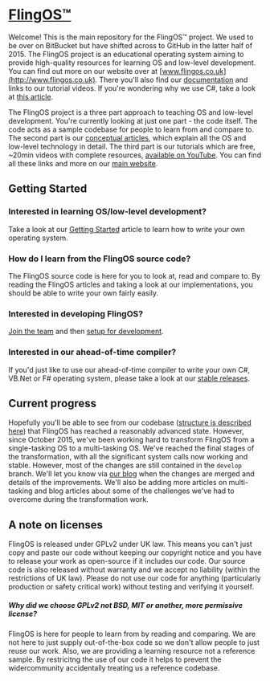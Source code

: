 # [FlingOS™](http://www.flingos.co.uk)

Welcome! This is the main repository for the FlingOS™ project. We used to be over on BitBucket but have shifted across to GitHub in the latter half of 2015. 
The FlingOS project is an educational operating system aiming to provide high-quality resources for learning OS and low-level development. You can find out more on our website over at [www.flingos.co.uk](http://www.flingos.co.uk). There you'll also find our [documentation](http://www.flingos.co.uk/docs/) and links to our tutorial videos. If you're wondering why we use C#, take a look at [this article](http://www.flingos.co.uk/docs/reference/Why-CSharp).

The FlingOS project is a three part approach to teaching OS and low-level development. You're currently looking at just one part - the code itself. The code acts as a sample codebase for people to learn from and compare to. The second part is our [conceptual articles](http://www.flingos.co.uk/docs), which explain all the OS and low-level technology in detail. The third part is our tutorials which are free, ~20min videos with complete resources, [available on YouTube](https://www.youtube.com/playlist?list=PLKbvCgwMcH7BX6Z8Bk1EuFwDa0WGkMnrz). You can find all these links and more on our [main website](http://www.flingos.co.uk).

## Getting Started

### Interested in learning OS/low-level development?
Take a look at our [Getting Started](http://www.flingos.co.uk/docs/reference/Getting-Started) article to learn how to write your own operating system.

### How do I learn from the FlingOS source code?
The FlingOS source code is here for you to look at, read and compare to. By reading the FlingOS articles and taking a look at our implementations, you should be able to write your own fairly easily.

### Interested in developing FlingOS?

[Join the team](http://www.flingos.co.uk/Develop#Join-the-team) and then [setup for development](http://www.flingos.co.uk/docs/reference/FlingOS).

### Interested in our ahead-of-time compiler?

If you'd just like to use our ahead-of-time compiler to write your own C#, VB.Net or F# operating system, please take a look at our [stable releases](http://www.flingos.co.uk/releases).

## Current progress

Hopefully you'll be able to see from our codebase ([structure is described here](https://github.com/FlingOS/FlingOS/wiki)) that FlingOS has reached a reasonably advanced state. However, since October 2015, we've been working hard to transform FlingOS from a single-tasking OS to a multi-tasking OS. We've reached the final stages of the transformation, with all the significant system calls now working and stable. However, most of the changes are still contained in the `develop` branch. We'll let you know via [our blog](http://blog.flingos.co.uk) when the changes are merged and details of the improvements. We'll also be adding more articles on multi-tasking and blog articles about some of the challenges we've had to overcome during the transformation work.

## A note on licenses
FlingOS is released under GPLv2 under UK law. This means you can't just copy and paste our code without keeping our copyright notice and you have to release your work as open-source if it includes our code. Our source code is also released without warranty and we accept no liability (within the restrictions of UK law). Please do not use our code for anything (particularly production or safety critical work) without testing and verifying it yourself.

##### Why did we choose GPLv2 not BSD, MIT or another, more permissive license? 
FlingOS is here for people to learn from by reading and comparing. We are not here to just supply out-of-the-box code so we don't allow people to just reuse our work. Also, we are providing a learning resource not a reference sample. By restricitng the use of our code it helps to prevent the widercommunity accidentally treating us a reference codebase.
